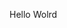 Hello Wolrd

























































































































































































































































































































































































































































































































































































































































































































































































































































































































































































































































































































































































































































































































































































































































































































































































































































































































































































































































































































































































































































































































































































































































































































































































































































































































































































































































































































































































































































































































































































































































































































































































































































































































































































































































































































































































































































































































































































































































































































































































































































































































































































































































































































































































































































































































































































































































